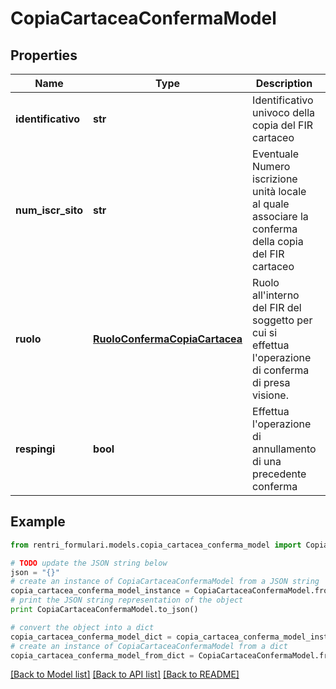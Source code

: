 # CopiaCartaceaConfermaModel


## Properties
Name | Type | Description | Notes
------------ | ------------- | ------------- | -------------
**identificativo** | **str** | Identificativo univoco della copia del FIR cartaceo | 
**num_iscr_sito** | **str** | Eventuale Numero iscrizione unità locale al quale associare la conferma della copia del FIR cartaceo | [optional] 
**ruolo** | [**RuoloConfermaCopiaCartacea**](RuoloConfermaCopiaCartacea.md) | Ruolo all&#39;interno del FIR del soggetto per cui si effettua l&#39;operazione di conferma di presa visione. | [optional] 
**respingi** | **bool** | Effettua l&#39;operazione di annullamento di una precedente conferma | [optional] 

## Example

```python
from rentri_formulari.models.copia_cartacea_conferma_model import CopiaCartaceaConfermaModel

# TODO update the JSON string below
json = "{}"
# create an instance of CopiaCartaceaConfermaModel from a JSON string
copia_cartacea_conferma_model_instance = CopiaCartaceaConfermaModel.from_json(json)
# print the JSON string representation of the object
print CopiaCartaceaConfermaModel.to_json()

# convert the object into a dict
copia_cartacea_conferma_model_dict = copia_cartacea_conferma_model_instance.to_dict()
# create an instance of CopiaCartaceaConfermaModel from a dict
copia_cartacea_conferma_model_from_dict = CopiaCartaceaConfermaModel.from_dict(copia_cartacea_conferma_model_dict)
```
[[Back to Model list]](../README.md#documentation-for-models) [[Back to API list]](../README.md#documentation-for-api-endpoints) [[Back to README]](../README.md)


